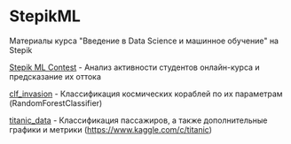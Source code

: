 # StepikML
Материалы курса "Введение в Data Science и машинное обучение" на Stepik 

[Stepik ML Contest](https://github.com/stasikd/StepikML/blob/main/Stepik%20ML%20Contest.ipynb) - Анализ активности студентов онлайн-курса и предсказание их оттока

[clf_invasion](https://github.com/stasikd/StepikML/blob/main/clf_invasion.ipynb) - Классификация космических кораблей по их параметрам (RandomForestClassifier)

[titanic_data](https://github.com/stasikd/StepikML/blob/main/titanic_data.ipynb) - Классификация пассажиров, а также дополнительные графики и метрики (https://www.kaggle.com/c/titanic)
